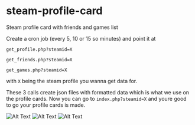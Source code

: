 # steam-profile-card
Steam profile card with friends and games list

Create a cron job (every 5, 10 or 15 so minutes) and point it at 

`get_profile.php?steamid=X`

`get_friends.php?steamid=X`
 
`get_games.php?steamid=X`
   
 with `X` being the steam profile you wanna get data for.
   
 These 3 calls create json files with formatted data which is what we use on the profile cards. Now you can go to `index.php?steamid=X` and youre good to go your profile cards is made.


![Alt Text](https://i.imgur.com/xItJj84.png)
![Alt Text](https://i.imgur.com/mRwcaWv.png)
![Alt Text](https://i.imgur.com/azMHWq9.png)
